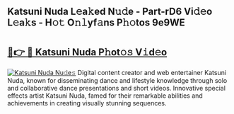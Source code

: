 ## Katsuni Nuda L𝚎a𝚔ed N𝚞𝚍e - Part-rD6 Vi𝚍𝚎o L𝚎a𝚔s - H𝚘𝚝 O𝚗𝚕yf𝚊ns P𝚑𝚘tos 9e9WE

# <h2><a href="http://kff35l.oniu.top/?m=Katsuni+Nuda">🔗👉 🔴 Katsuni Nuda P𝚑ot𝚘𝚜 V𝚒d𝚎o</a></h2>

[![Katsuni Nuda Nu𝚍e𝚜](https://i.imgur.com/0qMVB7G.gif)](http://kff35l.oniu.top/?m=Katsuni+Nuda)
Digital content creator and web entertainer Katsuni Nuda, known for disseminating dance and lifestyle knowledge through solo and collaborative dance presentations and short videos. Innovative special effects artist Katsuni Nuda, famed for their remarkable abilities and achievements in creating visually stunning sequences.  
